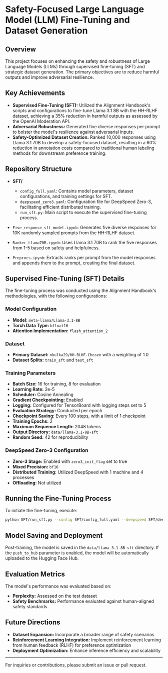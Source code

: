 # Safety-Focused Large Language Model (LLM) Fine-Tuning and Dataset Generation

## Overview
This project focuses on enhancing the safety and robustness of Large Language Models (LLMs) through supervised fine-tuning (SFT) and strategic dataset generation. The primary objectives are to reduce harmful outputs and improve adversarial resilience.

## Key Achievements
- **Supervised Fine-Tuning (SFT):** Utilized the Alignment Handbook's scripts and configurations to fine-tune Llama 3.1 8B with the HH-RLHF dataset, achieving a 35% reduction in harmful outputs as assessed by the OpenAI Moderation API.
- **Adversarial Robustness:** Generated five diverse responses per prompt to bolster the model's resilience against adversarial inputs.
- **Safety-Optimized Dataset Creation:** Ranked 10,000 responses using Llama 3.1 70B to develop a safety-focused dataset, resulting in a 60% reduction in annotation costs compared to traditional human labeling methods for downstream preference training.

## Repository Structure
- **SFT/**
  - `config_full.yaml`: Contains model parameters, dataset configurations, and training settings for SFT.
  - `deepspeed_zero3.yaml`: Configuration file for DeepSpeed Zero-3, facilitating efficient distributed training.
  - `run_sft.py`: Main script to execute the supervised fine-tuning process.

- `Five_response_sft_model.ipynb`: Generates five diverse responses for 10K randomly sampled prompts from the HH-RLHF dataset.
- `Ranker_Llama70B.ipynb`: Uses Llama 3.1 70B to rank the five responses from 1-5 based on safety and helpfulness.
- `Preprocs.ipynb`: Extracts ranks per prompt from the model responses and appends them to the prompt, creating the final dataset.

## Supervised Fine-Tuning (SFT) Details
The fine-tuning process was conducted using the Alignment Handbook's methodologies, with the following configurations:

### Model Configuration
- **Model:** `meta-llama/Llama-3.1-8B`
- **Torch Data Type:** `bfloat16`
- **Attention Implementation:** `flash_attention_2`

### Dataset
- **Primary Dataset:** `nkulka29/HH-RLHF-Chosen` with a weighting of 1.0
- **Dataset Splits:** `train_sft` and `test_sft`

### Training Parameters
- **Batch Size:** 16 for training, 8 for evaluation
- **Learning Rate:** 2e-5
- **Scheduler:** Cosine Annealing
- **Gradient Checkpointing:** Enabled
- **Logging:** Configured for TensorBoard with logging steps set to 5
- **Evaluation Strategy:** Conducted per epoch
- **Checkpoint Saving:** Every 100 steps, with a limit of 1 checkpoint
- **Training Epochs:** 2
- **Maximum Sequence Length:** 2048 tokens
- **Output Directory:** `data/llama-3.1-8B-sft`
- **Random Seed:** 42 for reproducibility

### DeepSpeed Zero-3 Configuration
- **Zero-3 Stage:** Enabled with `zero3_init_flag` set to true
- **Mixed Precision:** `bf16`
- **Distributed Training:** Utilized DeepSpeed with 1 machine and 4 processes
- **Offloading:** Not utilized

## Running the Fine-Tuning Process
To initiate the fine-tuning, execute:
```bash
python SFT/run_sft.py --config SFT/config_full.yaml --deepspeed SFT/deepspeed_zero3.yaml
```

## Model Saving and Deployment
Post-training, the model is saved in the `data/llama-3.1-8B-sft` directory. If the `push_to_hub` parameter is enabled, the model will be automatically uploaded to the Hugging Face Hub.

## Evaluation Metrics
The model's performance was evaluated based on:
- **Perplexity:** Assessed on the test dataset
- **Safety Benchmarks:** Performance evaluated against human-aligned safety standards

## Future Directions
- **Dataset Expansion:** Incorporate a broader range of safety scenarios
- **Reinforcement Learning Integration:** Implement reinforcement learning from human feedback (RLHF) for preference optimization
- **Deployment Optimization:** Enhance inference efficiency and scalability

---
For inquiries or contributions, please submit an issue or pull request.

